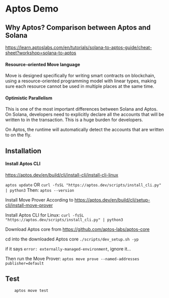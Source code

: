 # Aptos Demo

## Why Aptos? Comparison between Aptos and Solana
https://learn.aptoslabs.com/en/tutorials/solana-to-aptos-guide/cheat-sheet?workshop=solana-to-aptos

#### Resource-oriented Move language
Move is designed specifically for writing smart contracts on blockchain, using a resource-oriented programming model with linear types, making sure each resource cannot be used in multiple places at the same time.

#### Optimistic Parallelism
This is one of the most important differences between Solana and Aptos. 
On Solana, developers need to explicitly declare all the accounts that will be written to in the transaction. This is a huge burden for developers.

On Aptos, the runtime will automatically detect the accounts that are written to on the fly. 


## Installation 
#### Install Aptos CLI
https://aptos.dev/en/build/cli/install-cli/install-cli-linux

`aptos update`
OR
`curl -fsSL "https://aptos.dev/scripts/install_cli.py" | python3`
Then: `aptos --version`

Install Move Prover
According to https://aptos.dev/en/build/cli/setup-cli/install-move-prover

Install Aptos CLI for Linux: `curl -fsSL "https://aptos.dev/scripts/install_cli.py" | python3`

Download Aptos core from https://github.com/aptos-labs/aptos-core

cd into the downloaded Aptos core
`./scripts/dev_setup.sh -yp`

if it says `error: externally-managed-environment`, ignore it...

Then run the Move Prover:
`aptos move prove --named-addresses publisher=default`


## Test
```
	aptos move test
```